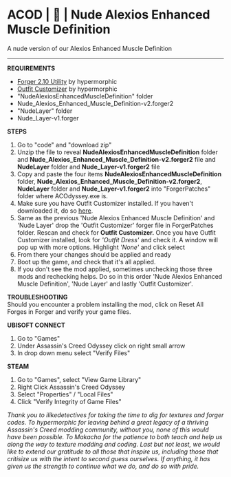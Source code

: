 # ACOD | 🔞 | Nude Alexios Enhanced Muscle Definition
A nude version of our Alexios Enhanced Muscle Definition

------

**REQUIREMENTS**
- <a href="https://www.nexusmods.com/assassinscreedodyssey/mods/42">Forger 2.10 Utility</a> by hypermorphic
- <a href="https://www.nexusmods.com/assassinscreedodyssey/mods/85">Outfit Customizer</a> by hypermorphic
- "NudeAlexiosEnhancedMuscleDefinition" folder
- Nude_Alexios_Enhanced_Muscle_Definition-v2.forger2
- "NudeLayer" folder
- Nude_Layer-v1.forger

**STEPS**
1) Go to "code" and "download zip"
2) Unzip the file to reveal **NudeAlexiosEnhancedMuscleDefinition** folder and **Nude_Alexios_Enhanced_Muscle_Definition-v2.forger2** file and **NudeLayer** folder and **Nude_Layer-v1.forger2** file
3) Copy and paste the four items **NudeAlexiosEnhancedMuscleDefinition** folder, **Nude_Alexios_Enhanced_Muscle_Definition-v2.forger2**, **NudeLayer** folder and **Nude_Layer-v1.forger2** into "ForgerPatches" folder where ACOdyssey.exe is.
4) Make sure you have Outfit Customizer installed. If you haven't downloaded it, do so <a href="https://www.nexusmods.com/assassinscreedodyssey/mods/85">here</a>.
5) Same as the previous 'Nude Alexios Enhanced Muscle Definition' and 'Nude Layer' drop the 'Outfit Customizer' forger file in ForgerPatches folder. Rescan and check for **Outfit Customizer.** Once you have Outfit Customizer installed, look for *'Outfit Dress'* and check it. A window will pop up with more options. Highlight *'None'* and click select
6) From there your changes should be applied and ready
7) Boot up the game, and check that it's all applied.
8) If you don't see the mod applied, sometimes unchecking those three mods and rechecking helps. Do so in this order 'Nude Alexios Enhanced Muscle Definition', 'Nude Layer' and lastly 'Outfit Customizer'.

**TROUBLESHOOTING**
<br>Should you encounter a problem installing the mod, click on Reset All Forges in Forger and verify your game files.

**UBISOFT CONNECT**
1) Go to "Games"
2) Under Assassin's Creed Odyssey click on right small arrow
3) In drop down menu select "Verify Files"

**STEAM**
1) Go to "Games", select "View Game Library"
2) Right Click Assassin's Creed Odyssey
3) Select "Properties" / "Local Files"
4) Click "Verify Integrity of Game Files"

*Thank you to ilikedetectives for taking the time to dig for textures and forger codes. To hypermorphic for leaving behind a great legacy of a thriving Assassin's Creed modding community, without you, none of this would have been possible. To Makacha for the patience to both teach and help us along the way to texture modding and coding. Last but not least, we would like to extend our gratitude to all those that inspire us, including those that critisize us with the intent to second guess ourselves. If anything, it has given us the strength to continue what we do, and do so with pride.*
